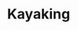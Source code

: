---
title: Kayaking
crosslinks:
- whitewater
- livven
- kayakfishing
- canoeing
- Iowa
- diykayakfishing
- Rowing
- Portland
- MensRights
- canoecamping
- dayton
- Wales
- NewZanada
- kayamping
- aww
- Wrangler
- BookCollecting
- PaddleCalifornia
- AskReddit
- Georgia
---